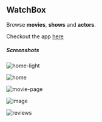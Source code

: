 ## WatchBox

Browse **movies**, **shows** and **actors**.

Checkout the app [here](https://watchbox-watchbox.netlify.app/)

##### Screenshots

![home-light](https://res.cloudinary.com/dyr3j7rgu/image/upload/v1627489610/watchbox/Screenshot_2021-07-28_at_9.56.44_PM_g0fn7x.png)

![home](https://res.cloudinary.com/dyr3j7rgu/image/upload/v1627489427/watchbox/Screenshot_2021-07-28_at_9.38.40_PM_pthzze.png)

![movie-page](https://res.cloudinary.com/dyr3j7rgu/image/upload/v1627489427/watchbox/Screenshot_2021-07-28_at_9.52.24_PM_frtqzr.png)

![image](https://res.cloudinary.com/dyr3j7rgu/image/upload/v1627489428/watchbox/Screenshot_2021-07-28_at_9.53.11_PM_eoaqi4.png)

![reviews](https://res.cloudinary.com/dyr3j7rgu/image/upload/v1627489426/watchbox/Screenshot_2021-07-28_at_9.53.28_PM_hjjwot.png)
